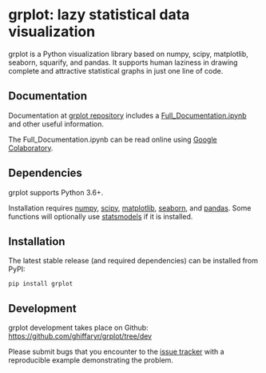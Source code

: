 grplot: lazy statistical data visualization
=======================================

grplot is a Python visualization library based on numpy, scipy, matplotlib, seaborn, squarify, and pandas. It supports human laziness in drawing complete and attractive statistical graphs in just one line of code.


Documentation
-------------

Documentation at [grplot repository](https://github.com/ghiffaryr/grplot) includes a [Full_Documentation.ipynb](https://github.com/ghiffaryr/grplot/blob/main/doc/Full_Documentation.ipynb) and other useful information.

The Full_Documentation.ipynb can be read online using [Google Colaboratory](https://colab.research.google.com/drive/1jkOoWooJgrr9xgEF6KWyNi56_Naqum_g).


Dependencies
------------

grplot supports Python 3.6+.

Installation requires [numpy](https://numpy.org), [scipy](https://www.scipy.org), [matplotlib](https://matplotlib.org), [seaborn](https://seaborn.pydata.org), and [pandas](https://pandas.pydata.org). Some functions will optionally use [statsmodels](https://www.statsmodels.org) if it is installed.


Installation
------------

The latest stable release (and required dependencies) can be installed from PyPI:

    pip install grplot


Development
-----------

grplot development takes place on Github: https://github.com/ghiffaryr/grplot/tree/dev

Please submit bugs that you encounter to the [issue tracker](https://github.com/ghiffaryr/grplot/issues) with a reproducible example demonstrating the problem.

